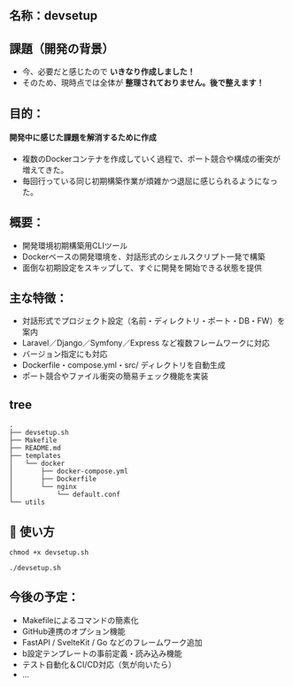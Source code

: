 ## 名称：devsetup

## 課題（開発の背景）
- 今、必要だと感じたので **いきなり作成しました！**
- そのため、現時点では全体が **整理されておりません。後で整えます！**


## 目的：
#### 開発中に感じた課題を解消するために作成
- 複数のDockerコンテナを作成していく過程で、ポート競合や構成の衝突が増えてきた。
- 毎回行っている同じ初期構築作業が煩雑かつ退屈に感じられるようになった。

## 概要：
- 開発環境初期構築用CLIツール
- Dockerベースの開発環境を、対話形式のシェルスクリプト一発で構築
- 面倒な初期設定をスキップして、すぐに開発を開始できる状態を提供


## 主な特徴：
- 対話形式でプロジェクト設定（名前・ディレクトリ・ポート・DB・FW）を案内
- Laravel／Django／Symfony／Express など複数フレームワークに対応
- バージョン指定にも対応
- Dockerfile・compose.yml・src/ ディレクトリを自動生成
- ポート競合やファイル衝突の簡易チェック機能を実装

## tree
```
.
├── devsetup.sh
├── Makefile
├── README.md
├── templates
│   └── docker
│       ├── docker-compose.yml
│       ├── Dockerfile
│       └── nginx
│           └── default.conf
└── utils
```

## 🚀 使い方
```
chmod +x devsetup.sh

./devsetup.sh
```

## 今後の予定：
- Makefileによるコマンドの簡素化
- GitHub連携のオプション機能
- FastAPI / SvelteKit / Go などのフレームワーク追加
- b設定テンプレートの事前定義・読み込み機能
- テスト自動化＆CI/CD対応（気が向いたら）
- ...
